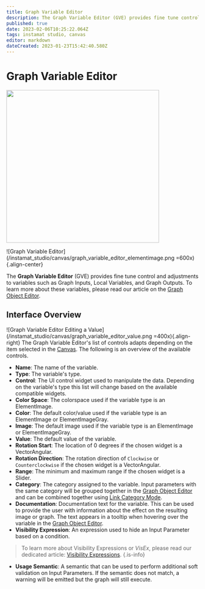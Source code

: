 ```yaml
---
title: Graph Variable Editor
description: The Graph Variable Editor (GVE) provides fine tune control and adjustments to variables such as Graph Inputs, Local Variables, and Graph Outputs.
published: true
date: 2023-02-06T10:25:22.064Z
tags: instamat studio, canvas
editor: markdown
dateCreated: 2023-01-23T15:42:40.580Z
---
```


# Graph Variable Editor

<img src="" width="400"/>

![Graph Variable Editor](/instamat_studio/canvas/graph_variable_editor_elementimage.png =600x){.align-center}

The **Graph Variable Editor** (GVE) provides fine tune control and adjustments to variables such as Graph Inputs, Local Variables, and Graph Outputs. To learn more about these variables, please read our article on the [Graph Object Editor](/Products/InstaMAT_Studio/Canvas/Canvas_Interface/Graph_Object_Editor). 

## Interface Overview

![Graph Variable Editor Editing a Value](/instamat_studio/canvas/graph_variable_editor_value.png =400x){.align-right} The Graph Variable Editor's list of controls adapts depending on the item selected in the [Canvas](/Products/InstaMAT_Studio/Canvas). The following is an overview of the available controls.

- **Name**: The name of the variable.
- **Type**: The variable's type.
- **Control**: The UI control widget used to manipulate the data. Depending on the variable's type this list will change based on the available compatible widgets.
- **Color Space**: The colorspace used if the variable type is an ElementImage.
- **Color**: The default color/value used if the variable type is an ElementImage or ElementImageGray.
- **Image**: The default image used if the variable type is an ElementImage or ElementImageGray.
- **Value**: The default value of the variable.
- **Rotation Start**: The location of 0 degrees if the chosen widget is a VectorAngular.
- **Rotation Direction**: The rotation direction of `Clockwise` or `Counterclockwise` if the chosen widget is a VectorAngular.
- **Range**: The minimum and maximum range if the chosen widget is a Slider.
- **Category**: The category assigned to the variable. Input parameters with the same category will be grouped together in the [Graph Object Editor](/Products/InstaMAT_Studio/Canvas/Canvas_Interface/Graph_Object_Editor) and can be combined together using <a href="">Link Category Mode</a>.
- **Documentation**: Documentation text for the variable. This can be used to provide the user with information about the effect on the resulting image or graph. The text appears in a tooltip when hovering over the variable in the [Graph Object Editor](/Products/InstaMAT_Studio/Canvas/Canvas_Interface/Graph_Object_Editor).
- **Visibility Expression**: An expression used to hide an Input Parameter based on a condition.

> To learn more about Visibility Expressions or *VisEx*, please read our dedicated article: <a href="">Visibility Expressions</a>.
{.is-info}


- **Usage Semantic**: A semantic that can be used to perform additional soft validation on Input Parameters. If the semantic does not match, a warning will be emitted but the graph will still execute.